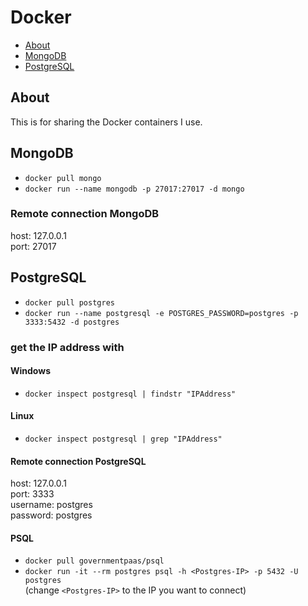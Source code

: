 # Docker

- [About](#about)
- [MongoDB](#MongoDB)
- [PostgreSQL](#PostgreSQL)

## About

This is for sharing the Docker containers I use.

## MongoDB

- `docker pull mongo`  
- `docker run --name mongodb -p 27017:27017 -d mongo`

### Remote connection MongoDB

  host: 127.0.0.1  
  port: 27017

## PostgreSQL

- `docker pull postgres`
- `docker run --name postgresql -e POSTGRES_PASSWORD=postgres -p 3333:5432 -d postgres`

### get the IP address with

#### Windows

- `docker inspect postgresql | findstr "IPAddress"`  

#### Linux

- `docker inspect postgresql | grep "IPAddress"`  

#### Remote connection PostgreSQL

  host: 127.0.0.1  
  port: 3333  
  username: postgres  
  password: postgres  

#### PSQL

- `docker pull governmentpaas/psql`  
- `docker run -it --rm postgres psql -h <Postgres-IP> -p 5432 -U postgres`  
(change `<Postgres-IP>` to the IP you want to connect)
